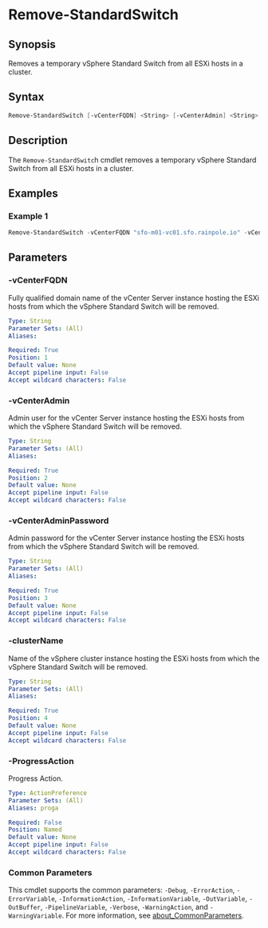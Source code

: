 # Remove-StandardSwitch

## Synopsis

Removes a temporary vSphere Standard Switch from all ESXi hosts in a cluster.

## Syntax

```powershell
Remove-StandardSwitch [-vCenterFQDN] <String> [-vCenterAdmin] <String> [-vCenterAdminPassword] <String> [-clusterName] <String> [-ProgressAction <ActionPreference>] [<CommonParameters>]
```

## Description

The `Remove-StandardSwitc`h cmdlet removes a temporary vSphere Standard Switch from all ESXi hosts in a cluster.

## Examples

### Example 1

```powershell
Remove-StandardSwitch -vCenterFQDN "sfo-m01-vc01.sfo.rainpole.io" -vCenterAdmin "administrator@vsphere.local" -vCenterAdminPassword "VMw@re1!" -clusterName "sfo-m01-cl01"
```

## Parameters

### -vCenterFQDN

Fully qualified domain name of the vCenter Server instance hosting the ESXi hosts from which the vSphere Standard Switch will be removed.

```yaml
Type: String
Parameter Sets: (All)
Aliases:

Required: True
Position: 1
Default value: None
Accept pipeline input: False
Accept wildcard characters: False
```

### -vCenterAdmin

Admin user for the vCenter Server instance hosting the ESXi hosts from which the vSphere Standard Switch will be removed.

```yaml
Type: String
Parameter Sets: (All)
Aliases:

Required: True
Position: 2
Default value: None
Accept pipeline input: False
Accept wildcard characters: False
```

### -vCenterAdminPassword

Admin password for the vCenter Server instance hosting the ESXi hosts from which the vSphere Standard Switch will be removed.

```yaml
Type: String
Parameter Sets: (All)
Aliases:

Required: True
Position: 3
Default value: None
Accept pipeline input: False
Accept wildcard characters: False
```

### -clusterName

Name of the vSphere cluster instance hosting the ESXi hosts from which the vSphere Standard Switch will be removed.

```yaml
Type: String
Parameter Sets: (All)
Aliases:

Required: True
Position: 4
Default value: None
Accept pipeline input: False
Accept wildcard characters: False
```

### -ProgressAction

Progress Action.

```yaml
Type: ActionPreference
Parameter Sets: (All)
Aliases: proga

Required: False
Position: Named
Default value: None
Accept pipeline input: False
Accept wildcard characters: False
```

### Common Parameters

This cmdlet supports the common parameters: `-Debug`, `-ErrorAction`, `-ErrorVariable`, `-InformationAction`, `-InformationVariable`, `-OutVariable`, `-OutBuffer`, `-PipelineVariable`, `-Verbose`, `-WarningAction`, and `-WarningVariable`. For more information, see [about_CommonParameters](http://go.microsoft.com/fwlink/?LinkID=113216).
